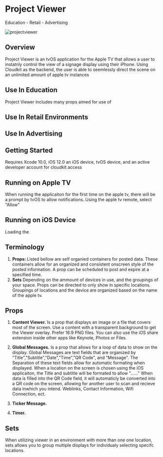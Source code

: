 # Project Viewer
Education - Retail - Advertising

![projectviewer](https://i.imgur.com/5mygQpe.gif)

## Overview
Project Viewer is an tvOS application for the Apple TV that allows a user to instatnly control the view of a signage display using their iPhone. 
Using Cloudkit as the backend, the user is able to seemlessly direct the scene on an unlimited amount of apple tv instances 

## Use In Education
Project Viewer includes many props aimed for use of 

## Use In Retail Environments

## Use In Advertising 


## Getting Started

Requires Xcode 10.0, iOS 12.0 an iOS device,  tvOS device, and an active developer account for cloudkit access

## Running on Apple TV
When running the applicaiton for the first time on the apple tv, there will be a prompt by tvOS to allow notifications. Using the apple tv remote, select "Allow" 

## Running on iOS Device
Loading the 


## Terminology

1. **Props:** Listed bellow are self organied containers for posted data. These containers allow for an organized and consistent onscreen style of the posted information. A prop can be scheduled to post and expire at a specified time. 
2. **Sets** Depending on the ammount of devices in use, and the groupings of your space. Props can be directed to only show in specific locations. Groupings of locations and the device are organized based on the name of the apple tv.

## Props
1. **Content Viewer.** Is a prop that displays an image or a file that covers most of the screen. Use a content with a transparent background to get the Viewer overlay. Prefer 16:9 PNG files. You can also use the iOS share extension inside other apps like Keynote, Photos or Files.
2. **Global Messages.** Is a prop that allows for a loop of data to show on the display. Global Messages are text fields that are organized by "Title","Subtitle","Date","Time","QR Code", and "Message". The Separation of these text fields allow for automatic formating when displayed. When a location on the screen is chosen using the iOS applicaiton, the Title and subtitle will be formated to allow "......" When data is filled into the QR Code field, it will automaticly be converted into a QR code on the screen, allowing for another user to scan and recieve data inwhich you intend. Weblinks, Contact Information, Wifi Connection, ect.
3. **Ticker Message.**

4. **Timer.**

## Sets
When utilizing viewer in an environment with more than one one location, sets allows you to group multiple displays for individualy selecting specifc locations. 









